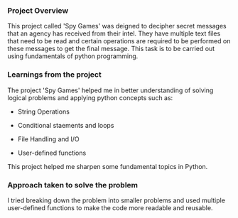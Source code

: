 ### Project Overview

 This project called 'Spy Games' was deigned to decipher secret messages that an agency has received from their intel. They have multiple text files that need to be read and certain operations are required to be performed on these messages to get the final message. This task is to be carried out using fundamentals of python programming.


### Learnings from the project

 The project 'Spy Games' helped me in better understanding of solving logical problems and applying python concepts such as:

- String Operations

- Conditional staements and loops

- File Handling and I/O

- User-defined functions

This project helped me sharpen some fundamental topics in Python.


### Approach taken to solve the problem

 I tried breaking down the problem into smaller problems and used multiple user-defined functions to make the code more readable and reusable. 


